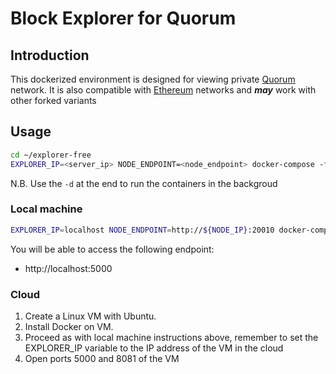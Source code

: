 # Block Explorer for Quorum

## Introduction

This dockerized environment is designed for viewing private 
[Quorum](https://github.com/jpmorganchase/quorum) network. It is also compatible with [Ethereum](https://github.com/ethereum/go-ethereum) networks and ***may*** work with other forked variants


## Usage

```bash
cd ~/explorer-free
EXPLORER_IP=<server_ip> NODE_ENDPOINT=<node_endpoint> docker-compose -f free-docker-compose.yaml up
```

N.B. Use the `-d` at the end to run the containers in the backgroud

### Local machine

```bash
EXPLORER_IP=localhost NODE_ENDPOINT=http://${NODE_IP}:20010 docker-compose -f free-docker-compose.yaml up
```

You will be able to access the following endpoint:

* http://localhost:5000

### Cloud

1. Create a Linux VM with Ubuntu. 
2. Install Docker on VM. 
3. Proceed as with local machine instructions above, remember to set the EXPLORER_IP variable to the IP address of the VM in the cloud
4. Open ports 5000 and 8081 of the VM